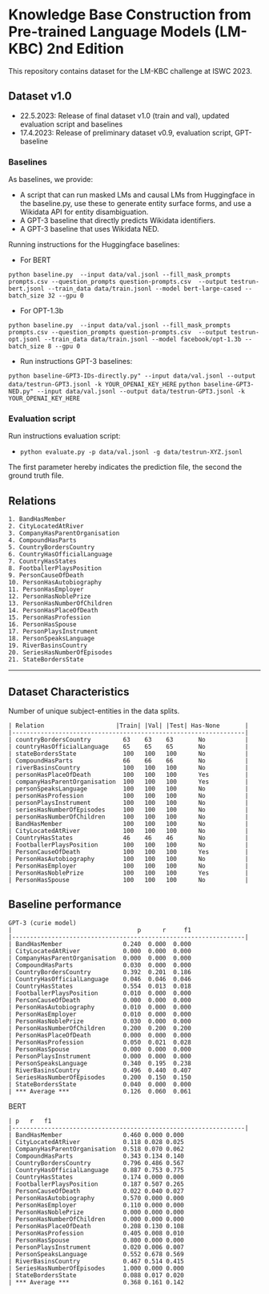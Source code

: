 # Knowledge Base Construction from Pre-trained Language Models (LM-KBC) 2nd Edition

This repository contains dataset for the LM-KBC challenge at ISWC 2023.

## Dataset v1.0

 - 22.5.2023: Release of final dataset v1.0 (train and val), updated evaluation script and baselines
 - 17.4.2023: Release of preliminary dataset v0.9, evaluation script, GPT-baseline

### Baselines

As baselines, we provide:
 - A script that can run masked LMs and causal LMs from Huggingface in the baseline.py, use these to generate entity surface forms, and use a Wikidata API for entity disambiguation.
 - A GPT-3 baseline that directly predicts Wikidata identifiers.
 - A GPT-3 baseline that uses Wikidata NED.


Running instructions for the Huggingface baselines:
 - For BERT

```python baseline.py  --input data/val.jsonl --fill_mask_prompts prompts.csv --question_prompts question-prompts.csv  --output testrun-bert.jsonl --train_data data/train.jsonl --model bert-large-cased --batch_size 32 --gpu 0```

 - For OPT-1.3b

```python baseline.py  --input data/val.jsonl --fill_mask_prompts prompts.csv --question_prompts question-prompts.csv  --output testrun-opt.jsonl --train_data data/train.jsonl --model facebook/opt-1.3b --batch_size 8 --gpu 0```

 - Run instructions GPT-3 baselines:

 ```python baseline-GPT3-IDs-directly.py" --input data/val.jsonl --output data/testrun-GPT3.jsonl -k YOUR_OPENAI_KEY_HERE```
  ```python baseline-GPT3-NED.py" --input data/val.jsonl --output data/testrun-GPT3.jsonl -k YOUR_OPENAI_KEY_HERE```

 
### Evaluation script

Run instructions evaluation script:
  * ```python evaluate.py -p data/val.jsonl -g data/testrun-XYZ.jsonl```

The first parameter hereby indicates the prediction file, the second the ground truth file.

## Relations

```text
1. BandHasMember
2. CityLocatedAtRiver
3. CompanyHasParentOrganisation
4. CompoundHasParts
5. CountryBordersCountry
6. CountryHasOfficialLanguage
7. CountryHasStates
8. FootballerPlaysPosition
9. PersonCauseOfDeath
10. PersonHasAutobiography
11. PersonHasEmployer
12. PersonHasNoblePrize
13. PersonHasNumberOfChildren
14. PersonHasPlaceOfDeath
15. PersonHasProfession
16. PersonHasSpouse
17. PersonPlaysInstrument
18. PersonSpeaksLanguage
19. RiverBasinsCountry
20. SeriesHasNumberOfEpisodes
21. StateBordersState
```


----------------------------------------------------------------

## Dataset Characteristics
Number of unique subject-entities in the data splits.

```text
| Relation                    |Train| |Val| |Test| Has-None       |
|-----------------------------------------------------------------|
| countryBordersCountry         63    63    63       No           |
| countryHasOfficialLanguage    65    65    65       No           |
| stateBordersState             100   100   100      No           |
| CompoundHasParts              66    66    66       No           |
| riverBasinsCountry            100   100   100      No           |
| personHasPlaceOfDeath         100   100   100      Yes          |
| companyHasParentOrganisation  100   100   100      Yes          |
| personSpeaksLanguage          100   100   100      No           |
| personHasProfession           100   100   100      No           |
| personPlaysInstrument         100   100   100      No           |
| seriesHasNumberOfEpisodes     100   100   100      No           |
| personHasNumberOfChildren     100   100   100      No           |
| BandHasMember                 100   100   100      No           |
| CityLocatedAtRiver            100   100   100      No           |
| CountryHasStates              46    46    46       No           |
| FootballerPlaysPosition       100   100   100      No           |
| PersonCauseOfDeath            100   100   100      Yes          |
| PersonHasAutobiography        100   100   100      No           |
| PersonHasEmployer             100   100   100      No           |
| PersonHasNoblePrize           100   100   100      Yes          |
| PersonHasSpouse               100   100   100      No           |                           
```

## Baseline performance

```text
GPT-3 (curie model)
|                                   p      r     f1
|-----------------------------------------------------------------|
| BandHasMember                 0.240  0.000  0.000
| CityLocatedAtRiver            0.000  0.000  0.000
| CompanyHasParentOrganisation  0.000  0.000  0.000
| CompoundHasParts              0.030  0.000  0.000
| CountryBordersCountry         0.392  0.201  0.186
| CountryHasOfficialLanguage    0.046  0.046  0.046
| CountryHasStates              0.554  0.013  0.018
| FootballerPlaysPosition       0.010  0.000  0.000
| PersonCauseOfDeath            0.000  0.000  0.000
| PersonHasAutobiography        0.010  0.000  0.000
| PersonHasEmployer             0.010  0.000  0.000
| PersonHasNoblePrize           0.030  0.000  0.000
| PersonHasNumberOfChildren     0.200  0.200  0.200
| PersonHasPlaceOfDeath         0.000  0.000  0.000
| PersonHasProfession           0.050  0.021  0.028
| PersonHasSpouse               0.000  0.000  0.000
| PersonPlaysInstrument         0.000  0.000  0.000
| PersonSpeaksLanguage          0.340  0.195  0.238
| RiverBasinsCountry            0.496  0.440  0.407
| SeriesHasNumberOfEpisodes     0.200  0.150  0.150
| StateBordersState             0.040  0.000  0.000
| *** Average ***               0.126  0.060  0.061
```

BERT

```text
| p   r   f1
|-----------------------------------------------------------------|
| BandHasMember                 0.460 0.000 0.000
| CityLocatedAtRiver            0.118 0.028 0.025
| CompanyHasParentOrganisation  0.518 0.070 0.062
| CompoundHasParts              0.343 0.134 0.140
| CountryBordersCountry         0.796 0.486 0.567
| CountryHasOfficialLanguage    0.887 0.753 0.775
| CountryHasStates              0.174 0.000 0.000
| FootballerPlaysPosition       0.187 0.507 0.265
| PersonCauseOfDeath            0.022 0.040 0.027
| PersonHasAutobiography        0.570 0.000 0.000
| PersonHasEmployer             0.110 0.000 0.000
| PersonHasNoblePrize           0.000 0.000 0.000
| PersonHasNumberOfChildren     0.000 0.000 0.000
| PersonHasPlaceOfDeath         0.208 0.130 0.108
| PersonHasProfession           0.405 0.008 0.010
| PersonHasSpouse               0.800 0.000 0.000
| PersonPlaysInstrument         0.020 0.006 0.007
| PersonSpeaksLanguage          0.552 0.678 0.569
| RiverBasinsCountry            0.467 0.514 0.415
| SeriesHasNumberOfEpisodes     1.000 0.000 0.000
| StateBordersState             0.088 0.017 0.020
| *** Average ***               0.368 0.161 0.142
```
